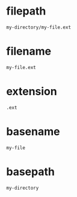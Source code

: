 
# filepath

`my-directory/my-file.ext`

# filename

`my-file.ext`

# extension

`.ext`

# basename

`my-file`

# basepath

`my-directory`
